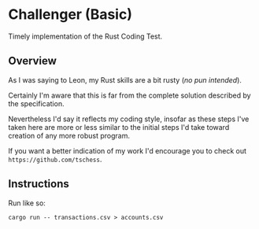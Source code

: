 # Challenger (Basic)

Timely implementation of the Rust Coding Test. 

## Overview

As I was saying to Leon, my Rust skills are a bit rusty (*no pun intended*). 

Certainly I'm aware that this is far from the complete solution described by the specification. 

Nevertheless I'd say it reflects my coding style, insofar as these steps I've taken here are more or less similar to the initial steps I'd take toward creation of any more robust program. 

If you want a better indication of my work I'd encourage you to check out `https://github.com/tschess`.

## Instructions

Run like so: 

```
cargo run -- transactions.csv > accounts.csv
```
